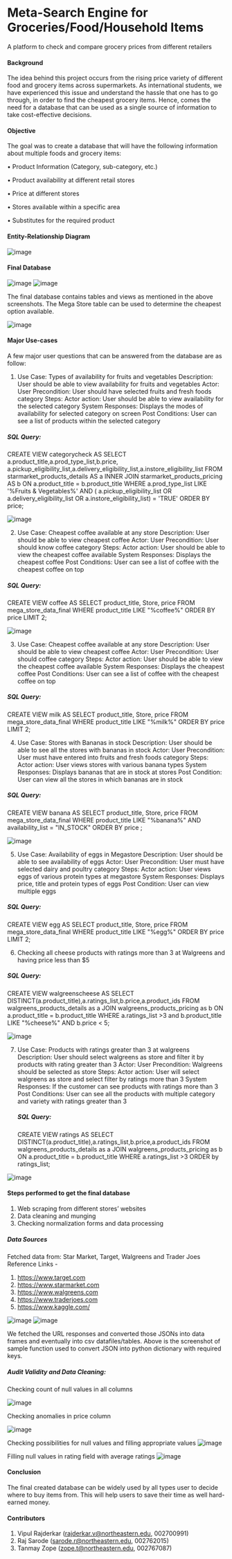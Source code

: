 # Meta-Search Engine for Groceries/Food/Household Items

A platform to check and compare grocery prices from different retailers


#### Background

The idea behind this project occurs from the rising price variety of different food and grocery items across supermarkets. As international students, we have experienced this issue and understand the hassle that one has to go through, in order to find the cheapest grocery items. Hence, comes the need for a database that can be used as a single source of information to take cost-effective decisions.

#### Objective
The goal was to create a database that will have the following information about multiple foods and grocery items:

•	Product Information (Category, sub-category, etc.)

•	Product availability at different retail stores

•	Price at different stores

•	Stores available within a specific area

•	Substitutes for the required product

#### Entity-Relationship Diagram

![image](https://user-images.githubusercontent.com/114368590/208225373-b27d2faf-5ea7-4a58-bfd8-a9c0959bf078.png)

#### Final Database
![image](https://user-images.githubusercontent.com/114368590/208225402-fb25359c-2be5-41a7-93fd-4b2aaf004da2.png)
![image](https://user-images.githubusercontent.com/114368590/208225410-8368afb3-c532-43ee-b17f-c38703f88526.png)

The final database contains tables and views as mentioned in the above screenshots.
The Mega Store table can be used to determine the cheapest option available.

![image](https://user-images.githubusercontent.com/114368590/208225579-9c230d38-caf6-473b-943b-78476da3521a.png)


#### Major Use-cases

A few major user questions that can be answered from the database are as follow:

1.	Use Case: Types of availability for fruits and vegetables
Description: User should be able to view availability for fruits and vegetables
Actor: User
Precondition: User should have selected fruits and fresh foods category
Steps:
Actor action: User should be able to view availability for the selected category
System Responses: Displays the modes of availability for selected category on screen
Post Conditions: User can see a list of products within the selected category

##### SQL Query: 
CREATE VIEW categorycheck AS
SELECT a.product_title,a.prod_type_list,b.price, a.pickup_eligibility_list,a.delivery_eligibility_list,a.instore_eligibility_list
FROM starmarket_products_details AS a
INNER JOIN starmarket_products_pricing AS b
ON a.product_title = b.product_title
WHERE a.prod_type_list LIKE '%Fruits & Vegetables%' AND ( a.pickup_eligibility_list OR a.delivery_eligibility_list OR a.instore_eligibility_list) = 'TRUE'
ORDER BY price;

![image](https://user-images.githubusercontent.com/114368590/208225638-31b5351a-e91c-45e5-8738-49a2e851a9d8.png)

2.	Use Case: Cheapest coffee available at any store
Description: User should be able to view cheapest coffee
Actor: User
Precondition: User should know coffee category
Steps:
Actor action: User should be able to view the cheapest coffee available 
System Responses: Displays the cheapest coffee
Post Conditions: User can see a list of coffee with the cheapest coffee on top

##### SQL Query:
CREATE VIEW coffee AS
SELECT product_title, Store, price
FROM mega_store_data_final
WHERE product_title
LIKE "%coffee%"
ORDER BY price LIMIT 2;

![image](https://user-images.githubusercontent.com/114368590/208225648-8715883b-dc05-4022-b8e8-02886bf689bd.png)

3.	Use Case: Cheapest coffee available at any store
Description: User should be able to view cheapest coffee
Actor: User
Precondition: User should coffee category
Steps:
Actor action: User should be able to view the cheapest coffee available 
System Responses: Displays the cheapest coffee
Post Conditions: User can see a list of coffee with the cheapest coffee on top
 
##### SQL Query:
CREATE VIEW milk AS
SELECT product_title, Store, price
FROM mega_store_data_final
WHERE product_title
LIKE "%milk%"
ORDER BY price
LIMIT 2;

4.	Use Case: Stores with Bananas in stock
Description: User should be able to see all the stores with bananas in stock
Actor: User
Precondition: User must have entered into fruits and fresh foods category
Steps:
Actor action: User views stores with various banana types
System Responses: Displays bananas that are in stock at stores
Post Condition: User can view all the stores in which bananas are in stock

##### SQL Query:
CREATE VIEW banana AS
SELECT product_title, Store, price
FROM mega_store_data_final
WHERE product_title
LIKE "%banana%" AND availability_list = "IN_STOCK" ORDER BY price ;

![image](https://user-images.githubusercontent.com/114368590/208225656-d851fccf-977a-4de6-8f59-d18a567fe54a.png)
	 
5.	Use Case: Availability of eggs in Megastore
Description: User should be able to see availability of eggs
Actor: User
Precondition: User must have selected dairy and poultry category
Steps:
Actor action: User views eggs of various protein types at megastore
System Responses: Displays price, title and protein types of eggs
Post Condition: User can view multiple eggs 
 
##### SQL Query:
CREATE VIEW egg AS
SELECT product_title, Store, price
FROM mega_store_data_final
WHERE product_title
LIKE "%egg%"
ORDER BY price
LIMIT 2;

6.	Checking all cheese products with ratings more than 3 at Walgreens and having price less than $5

##### SQL Query:
CREATE VIEW walgreenscheese AS
SELECT DISTINCT(a.product_title),a.ratings_list,b.price,a.product_ids
FROM walgreens_products_details as a
JOIN walgreens_products_pricing as b
ON a.product_title = b.product_title
WHERE a.ratings_list >3 and b.product_title LIKE "%cheese%" AND b.price < 5;

![image](https://user-images.githubusercontent.com/114368590/208225659-67d7a9d9-3432-40a3-88aa-3c8fe12cf6f0.png)

 

7.	Use Case: Products with ratings greater than 3 at walgreens
	Description: User should select walgreens as store and filter it by products with rating greater than 3
	Actor: User
	Precondition: Walgreens should be selected as store
	Steps:
	Actor action: User will select walgreens as store and select filter by ratings more than 3
	System Responses: If the customer can see products with ratings more than 3
	Post Conditions: User can see all the products with multiple category and variety with ratings greater than 3
	
	##### SQL Query:
	CREATE VIEW ratings AS
	SELECT DISTINCT(a.product_title),a.ratings_list,b.price,a.product_ids
	FROM walgreens_products_details as a
	JOIN walgreens_products_pricing as b
	ON a.product_title = b.product_title WHERE a.ratings_list >3
	ORDER by ratings_list; 
  
  ![image](https://user-images.githubusercontent.com/114368590/208225665-9f69cead-0f77-4c86-baf0-69ca98d5c61c.png)


#### Steps performed to get the final database
1.	Web scraping from different stores’ websites
2.	Data cleaning and munging
3.	Checking normalization forms and data processing
##### Data Sources
Fetched data from: Star Market, Target, Walgreens and Trader Joes
Reference Links - 
1.	https://www.target.com           
2.	https://www.starmarket.com
3.	https://www.walgreens.com
4.	https://www.traderjoes.com
5.	https://www.kaggle.com/

![image](https://user-images.githubusercontent.com/114368590/208225719-8dfba9c6-b84a-4366-8457-7cb628e1aeb9.png)
![image](https://user-images.githubusercontent.com/114368590/208225732-d62d1ae1-9ba0-426a-bc9c-c8b1b644203e.png)

We fetched the URL responses and converted those JSONs into data frames and eventually into csv datafiles/tables. Above is the screenshot of sample function used to convert JSON into python dictionary with required keys.

##### Audit Validity and Data Cleaning:

Checking count of null values in all columns

![image](https://user-images.githubusercontent.com/114368590/208225742-dbc2667a-a442-4470-ba4e-fed466b73947.png)

Checking anomalies in price column

![image](https://user-images.githubusercontent.com/114368590/208225755-74a30b63-5d06-4af2-9713-90782940f466.png)

 
Checking possibilities for null values and filling appropriate values
![image](https://user-images.githubusercontent.com/114368590/208225764-07abe9df-3894-4ded-b56e-2d36a197c214.png)

 
Filling null values in rating field with average ratings
![image](https://user-images.githubusercontent.com/114368590/208225771-094e3b11-0548-408b-9db3-ca178809b07d.png)

 
#### Conclusion
The final created database can be widely used by all types user to decide where to buy items from. This will help users to save their time as well hard-earned money.

#### Contributors
1.	Vipul Rajderkar (rajderkar.v@northeastern.edu, 002700991)
2.	Raj Sarode (sarode.r@northeastern.edu, 002762015)
3.	Tanmay Zope	(zope.t@northeastern.edu, 002767087)
